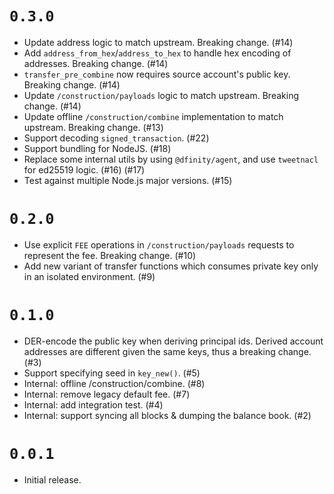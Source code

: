 # `0.3.0`

- Update address logic to match upstream. Breaking change. (#14)
- Add `address_from_hex`/`address_to_hex` to handle hex encoding of addresses.
  Breaking change. (#14)
- `transfer_pre_combine` now requires source account's public key. Breaking
  change. (#14)
- Update `/construction/payloads` logic to match upstream. Breaking change.
  (#14)
- Update offline `/construction/combine` implementation to match upstream.
  Breaking change. (#13)
- Support decoding `signed_transaction`. (#22)
- Support bundling for NodeJS. (#18)
- Replace some internal utils by using `@dfinity/agent`, and use `tweetnacl` for
  ed25519 logic. (#16) (#17)
- Test against multiple Node.js major versions. (#15)

# `0.2.0`

- Use explicit `FEE` operations in `/construction/payloads` requests to
  represent the fee. Breaking change. (#10)
- Add new variant of transfer functions which consumes private key only in an
  isolated environment. (#9)

# `0.1.0`

- DER-encode the public key when deriving principal ids. Derived account
  addresses are different given the same keys, thus a breaking change. (#3)
- Support specifying seed in `key_new()`. (#5)
- Internal: offline /construction/combine. (#8)
- Internal: remove legacy default fee. (#7)
- Internal: add integration test. (#4)
- Internal: support syncing all blocks & dumping the balance book. (#2)

# `0.0.1`

- Initial release.
